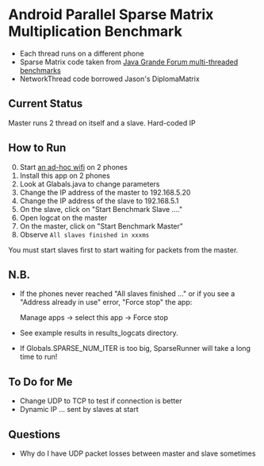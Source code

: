 Android Parallel Sparse Matrix Multiplication Benchmark
================

* Each thread runs on a different phone
* Sparse Matrix code taken from [Java Grande Forum multi-threaded benchmarks][jgf]
* NetworkThread code borrowed Jason's DiplomaMatrix

Current Status
-----------
Master runs 2 thread on itself and a slave. Hard-coded IP

How to Run
-----------

0. Start [an ad-hoc wifi][barn] on 2 phones
1. Install this app on 2 phones
2. Look at Glabals.java to change parameters
3. Change the IP address of the master to 192.168.5.20
4. Change the IP address of the slave to 192.168.5.1
5. On the slave, click on "Start Benchmark Slave ...."
6. Open logcat on the master
7. On the master, click on "Start Benchmark Master"
8. Observe `All slaves finished in xxxms`

You must start slaves first to start waiting for packets from the master.

N.B.
-------
* If the phones never reached "All slaves finished ..." or if you see a "Address already in use" error, "Force stop" the app:

    Manage apps -> select this app -> Force stop

* See example results in results_logcats directory.

* If Globals.SPARSE_NUM_ITER is too big, SparseRunner will take a long time to run!

To Do for Me
----------

* Change UDP to TCP to test if connection is better
* Dynamic IP ... sent by slaves at start

Questions
----------

* Why do I have UDP packet losses between master and slave sometimes

[jgf]: http://www2.epcc.ed.ac.uk/computing/research_activities/java_grande/threads.html
[barn]: https://github.com/haoqili/barnacle

